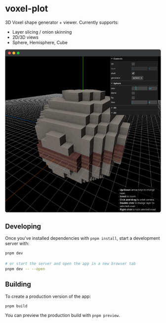 # voxel-plot
3D Voxel shape generator + viewer. Currently supports:
- Layer slicing / onion skinning
- 2D/3D views
- Sphere, Hemisphere, Cube

![screenshot of voxel-plot](./voxel-plot.png)

## Developing

Once you've installed dependencies with `pnpm install`, start a development server with:

```bash
pnpm dev

# or start the server and open the app in a new browser tab
pnpm dev -- --open
```

## Building

To create a production version of the app:

```bash
pnpm build
```

You can preview the production build with `pnpm preview`.